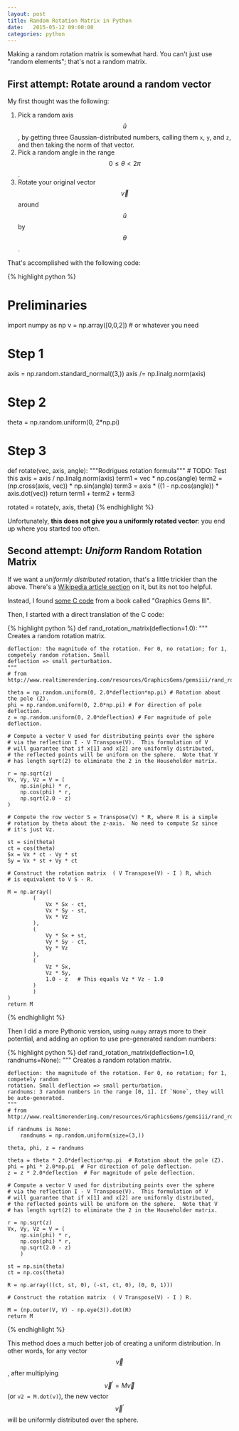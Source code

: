 ```yaml
---
layout: post
title: Random Rotation Matrix in Python
date:   2015-05-12 09:00:00
categories: python
---
```


Making a random rotation matrix is somewhat hard. You can't just use "random elements"; that's not a random matrix. 

## First attempt: Rotate around a random vector

My first thought was the following:

 1. Pick a random axis $$\hat u$$, by getting three Gaussian-distributed numbers, calling them `x`, `y`, and `z`, and then taking the norm of that vector.
 2. Pick a random angle in the range $$ 0 \le \theta < 2 \pi $$.
 3. Rotate your original vector $$\vec v$$ around $$\hat u$$ by $$\theta$$.

That's accomplished with the following code:
        
{% highlight python %}
# Preliminaries
import numpy as np
v = np.array([0,0,2]) # or whatever you need

# Step 1
axis = np.random.standard_normal((3,))
axis /= np.linalg.norm(axis)

# Step 2
theta = np.random.uniform(0, 2*np.pi)

# Step 3
def rotate(vec, axis, angle):
    """Rodrigues rotation formula"""
    # TODO: Test this
    axis = axis / np.linalg.norm(axis)
    term1 = vec * np.cos(angle)
    term2 = (np.cross(axis, vec)) * np.sin(angle)
    term3 = axis * ((1 - np.cos(angle)) * axis.dot(vec))
    return term1 + term2 + term3
    
rotated = rotate(v, axis, theta)
{% endhighlight %}

Unfortunately, **this does not give you a uniformly rotated vector**: you end up where you started too often.

## Second attempt: *Uniform* Random Rotation Matrix

If we want a *uniformly distributed* rotation, that's a little trickier than the above. There's a [Wikipedia article section](en.wikipedia.org/wiki/Rotation_matrix#Uniform_random_rotation_matrices) on it, but its not too helpful.

Instead, I found [some C code](http://www.realtimerendering.com/resources/GraphicsGems/gemsiii/rand_rotation.c) from a book called "Graphics Gems III".

Then, I started with a direct translation of the C code:

{% highlight python %}
def rand_rotation_matrix(deflection=1.0):
    """
    Creates a random rotation matrix.
    
    deflection: the magnitude of the rotation. For 0, no rotation; for 1, competely random rotation. Small
    deflection => small perturbation.
    """
    # from http://www.realtimerendering.com/resources/GraphicsGems/gemsiii/rand_rotation.c
    
    theta = np.random.uniform(0, 2.0*deflection*np.pi) # Rotation about the pole (Z).
    phi = np.random.uniform(0, 2.0*np.pi) # For direction of pole deflection.
    z = np.random.uniform(0, 2.0*deflection) # For magnitude of pole deflection.
    
    # Compute a vector V used for distributing points over the sphere
    # via the reflection I - V Transpose(V).  This formulation of V
    # will guarantee that if x[1] and x[2] are uniformly distributed,
    # the reflected points will be uniform on the sphere.  Note that V
    # has length sqrt(2) to eliminate the 2 in the Householder matrix.
    
    r = np.sqrt(z)
    Vx, Vy, Vz = V = (
        np.sin(phi) * r,
        np.cos(phi) * r,
        np.sqrt(2.0 - z)
    )

    # Compute the row vector S = Transpose(V) * R, where R is a simple
    # rotation by theta about the z-axis.  No need to compute Sz since
    # it's just Vz.

    st = sin(theta)
    ct = cos(theta)
    Sx = Vx * ct - Vy * st
    Sy = Vx * st + Vy * ct
    
    # Construct the rotation matrix  ( V Transpose(V) - I ) R, which
    # is equivalent to V S - R.
    
    M = np.array((
            (
                Vx * Sx - ct,
                Vx * Sy - st,
                Vx * Vz
            ),
            (
                Vy * Sx + st,
                Vy * Sy - ct,
                Vy * Vz
            ),
            (
                Vz * Sx,
                Vz * Sy,
                1.0 - z   # This equals Vz * Vz - 1.0
            )
            )
    )
    return M
{% endhighlight %}

Then I did a more Pythonic version, using `numpy` arrays more to their potential, and adding an option to use pre-generated random numbers:

{% highlight python %}
def rand_rotation_matrix(deflection=1.0, randnums=None):
    """
    Creates a random rotation matrix.
    
    deflection: the magnitude of the rotation. For 0, no rotation; for 1, competely random
    rotation. Small deflection => small perturbation.
    randnums: 3 random numbers in the range [0, 1]. If `None`, they will be auto-generated.
    """
    # from http://www.realtimerendering.com/resources/GraphicsGems/gemsiii/rand_rotation.c
    
    if randnums is None:
        randnums = np.random.uniform(size=(3,))
        
    theta, phi, z = randnums
    
    theta = theta * 2.0*deflection*np.pi  # Rotation about the pole (Z).
    phi = phi * 2.0*np.pi  # For direction of pole deflection.
    z = z * 2.0*deflection  # For magnitude of pole deflection.
    
    # Compute a vector V used for distributing points over the sphere
    # via the reflection I - V Transpose(V).  This formulation of V
    # will guarantee that if x[1] and x[2] are uniformly distributed,
    # the reflected points will be uniform on the sphere.  Note that V
    # has length sqrt(2) to eliminate the 2 in the Householder matrix.
    
    r = np.sqrt(z)
    Vx, Vy, Vz = V = (
        np.sin(phi) * r,
        np.cos(phi) * r,
        np.sqrt(2.0 - z)
        )
    
    st = np.sin(theta)
    ct = np.cos(theta)
    
    R = np.array(((ct, st, 0), (-st, ct, 0), (0, 0, 1)))
    
    # Construct the rotation matrix  ( V Transpose(V) - I ) R.
    
    M = (np.outer(V, V) - np.eye(3)).dot(R)
    return M
{% endhighlight %}

This method does a much better job of creating a uniform distribution. In other words, for any vector $$\vec v$$, after multiplying $$\vec v^\prime = M \vec v$$ (or `v2 = M.dot(v)`), the new vector $$\vec v^\prime$$ will be uniformly distributed over the sphere.
